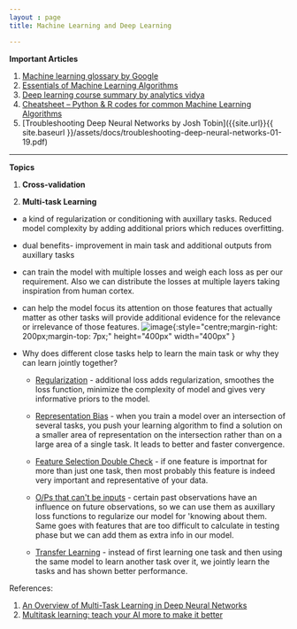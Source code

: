```yaml
---
layout : page
title: Machine Learning and Deep Learning

---
```


**Important Articles**
1. [Machine learning glossary by Google](https://developers.google.com/machine-learning/glossary/)
2. [Essentials of Machine Learning Algorithms](https://www.analyticsvidhya.com/blog/2017/09/common-machine-learning-algorithms/?utm_source=twitter.com)
3. [Deep learning course summary by analytics vidya](https://www.analyticsvidhya.com/blog/2018/11/neural-networks-hyperparameter-tuning-regularization-deeplearning/)
4. [Cheatsheet – Python & R codes for common Machine Learning Algorithms](https://www.analyticsvidhya.com/blog/2015/09/full-cheatsheet-machine-learning-algorithms/)
5. [Troubleshooting Deep Neural Networks by Josh Tobin]({{site.url}}{{ site.baseurl }}/assets/docs/troubleshooting-deep-neural-networks-01-19.pdf) 


---
**Topics**

1. **Cross-validation**

2. **Multi-task Learning**

* a kind of regularization or conditioning with auxillary tasks. Reduced model complexity by adding additional priors which reduces overfitting.
* dual benefits- improvement in main task and additional outputs from auxillary tasks
* can train the model with multiple losses and weigh each loss as per our requirement. Also we can distribute the losses at multiple layers taking inspiration from human cortex.
* can help the model focus its attention on those features that actually matter as other tasks will provide additional evidence for the relevance or irrelevance of those features.
![image]({{site.url}}{{site.baseurl}}/assets/images/multi-task.jpeg){:style="centre;margin-right: 200px;margin-top: 7px;" height="400px" width="400px" }

* Why does different close tasks help to learn the main task or why they can learn jointly together?
	
	* <u>Regularization</u> - additional loss adds regularization, smoothes the loss function, minimize the complexity of model and gives very informative priors to the model.
	
	* <u>Representation Bias</u> - when you train a model over an intersection of several tasks, you push your learning algorithm to find a solution on a smaller area of representation on the intersection rather than on a large area of a single task. It leads to better and faster convergence. 
	
	* <u>Feature Selection Double Check</u> - if one feature is importnat for more than just one task, then most probably this feature is indeed very important and representative of your data.
	
	* <u>O/Ps that can't be inputs</u> - certain past observations have an influence on future observations, so we can use them as auxillary loss functions to regularize our model for 'knowing about them. Same goes with features that are too difficult to calculate in testing phase but we can add them as extra info in our model.

	* <u>Transfer Learning</u> - instead of first learning one task and then using the same model to learn another task over it, we jointly learn the tasks and has shown better performance.

References:
1. [An Overview of Multi-Task Learning in Deep Neural Networks](http://ruder.io/multi-task/)
2. [Multitask learning: teach your AI more to make it better](https://towardsdatascience.com/multitask-learning-teach-your-ai-more-to-make-it-better-dde116c2cd40)